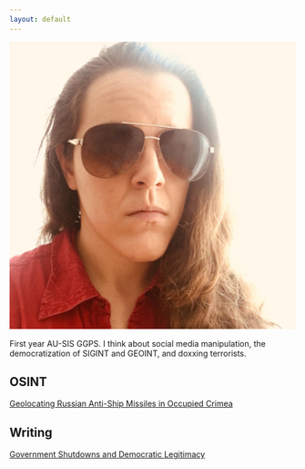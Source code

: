 ```yaml
---
layout: default
---
```


<img class="profile-picture" src="opsecface.jpg">

First year AU-SIS GGPS.  I think about social media manipulation, the democratization of SIGINT and GEOINT, and doxxing terrorists.

## OSINT

[Geolocating Russian Anti-Ship Missiles in Occupied Crimea](https://medium.com/@h.e.upchurch/geolocating-russian-anti-ship-missiles-in-occupied-crimea-d49baa0bb73e)

## Writing

[Government Shutdowns and Democratic Legitimacy](http://democratic-erosion.com/2019/02/12/government-shutdowns-and-democratic-legitimacy-by-h-upchurch-american-university/)
